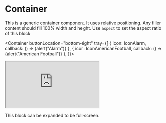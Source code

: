 <script lang=ts>
    import { Container } from "$lib/layout";

    import IconAlarm from "@svicons/ionicons-outline/alarm.svelte";
    import IconAmericanFootball from "@svicons/ionicons-outline/american-football.svelte";
</script>

# Container

This is a generic container component. It uses relative positioning. Any filler content should fill 100% width and height. Use `aspect` to set the aspect ratio of this block

<Container buttonLocation="bottom-right" tray={[
{
icon: IconAlarm,
callback: () => {alert("Alarm")}
},
{
icon: IconAmericanFootball,
callback: () => {alert("American Football")}
},
]}>

<iframe title="PCB BOM" src="https://openscopeproject.org/InteractiveHtmlBomDemo/html/carte_test.html"></iframe>
</Container>

This block can be expanded to be full-screen.
